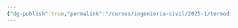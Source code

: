 ```yaml
---
{"dg-publish":true,"permalink":"/cursos/ingenieria-civil/2025-1/termodinamica/tareas/t3/t3/","tags":["I2IIQ1003"]}
---
```


